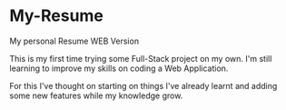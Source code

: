 # My-Resume
My personal Resume WEB Version


This is my first time trying some Full-Stack project on my own. I'm still learning to improve my skills on coding a Web Application.

For this I've thought on starting on things I've already learnt and adding some new features while my knowledge grow.
